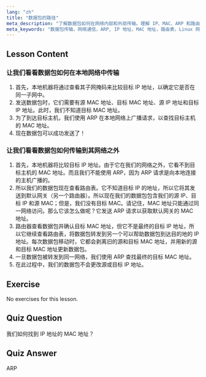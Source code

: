 ```yaml
---
lang: "zh"
title: "数据包的路径"
meta_description: "了解数据包如何在网络内部和外部传输。理解 IP、MAC、ARP 和路由表在网络通信中的作用。开始您的 Linux 网络之旅！"
meta_keywords: "数据包传输，网络通信，ARP, IP 地址，MAC 地址，路由表，Linux 网络，初学者指南"
---
```


## Lesson Content

### 让我们看看数据包如何在本地网络中传输

1. 首先，本地机器将通过查看其子网掩码来比较目标 IP 地址，以确定它是否在同一子网中。
2. 发送数据包时，它们需要有源 MAC 地址、目标 MAC 地址、源 IP 地址和目标 IP 地址。此时，我们不知道目标 MAC 地址。
3. 为了到达目标主机，我们使用 ARP 在本地网络上广播请求，以查找目标主机的 MAC 地址。
4. 现在数据包可以成功发送了！

### 让我们看看数据包如何传输到其网络之外

1. 首先，本地机器将比较目标 IP 地址。由于它在我们的网络之外，它看不到目标主机的 MAC 地址。而且我们不能使用 ARP，因为 ARP 请求是向本地连接的主机广播的。
2. 所以我们的数据包现在查看路由表。它不知道目标 IP 的地址，所以它将其发送到默认网关（另一个路由器）。所以现在我们的数据包包含我们的源 IP、目标 IP 和源 MAC；但是，我们没有目标 MAC。请记住，MAC 地址只能通过同一网络访问。那么它该怎么做呢？它发送 ARP 请求以获取默认网关的 MAC 地址。
3. 路由器查看数据包并确认目标 MAC 地址，但它不是最终的目标 IP 地址，所以它继续查看路由表，将数据包转发到另一个可以帮助数据包到达目的地的 IP 地址。每次数据包移动时，它都会剥离旧的源和目标 MAC 地址，并用新的源和目标 MAC 地址更新数据包。
4. 一旦数据包被转发到同一网络，我们使用 ARP 查找最终的目标 MAC 地址。
5. 在此过程中，我们的数据包不会更改源或目标 IP 地址。

## Exercise

No exercises for this lesson.

## Quiz Question

我们如何找到 IP 地址的 MAC 地址？

## Quiz Answer

ARP
